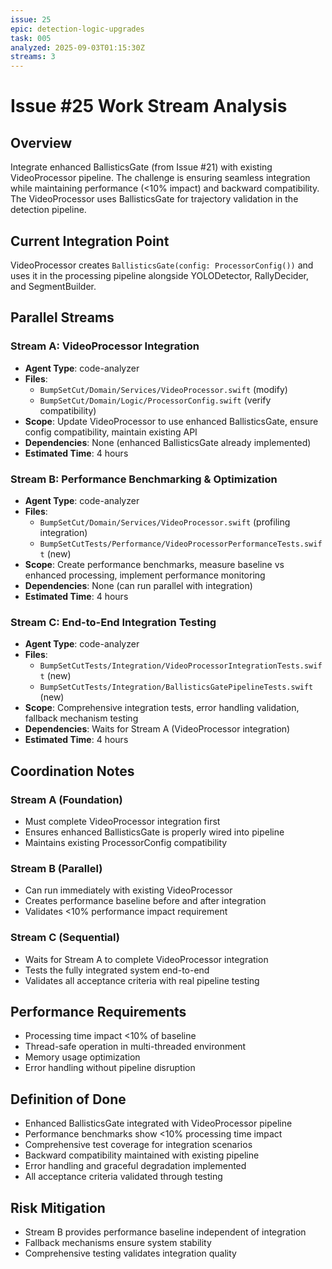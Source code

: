 ```yaml
---
issue: 25
epic: detection-logic-upgrades
task: 005
analyzed: 2025-09-03T01:15:30Z
streams: 3
---
```


# Issue #25 Work Stream Analysis

## Overview
Integrate enhanced BallisticsGate (from Issue #21) with existing VideoProcessor pipeline. The challenge is ensuring seamless integration while maintaining performance (<10% impact) and backward compatibility. The VideoProcessor uses BallisticsGate for trajectory validation in the detection pipeline.

## Current Integration Point
VideoProcessor creates `BallisticsGate(config: ProcessorConfig())` and uses it in the processing pipeline alongside YOLODetector, RallyDecider, and SegmentBuilder.

## Parallel Streams

### Stream A: VideoProcessor Integration
- **Agent Type**: code-analyzer
- **Files**: 
  - `BumpSetCut/Domain/Services/VideoProcessor.swift` (modify)
  - `BumpSetCut/Domain/Logic/ProcessorConfig.swift` (verify compatibility)
- **Scope**: Update VideoProcessor to use enhanced BallisticsGate, ensure config compatibility, maintain existing API
- **Dependencies**: None (enhanced BallisticsGate already implemented)
- **Estimated Time**: 4 hours

### Stream B: Performance Benchmarking & Optimization  
- **Agent Type**: code-analyzer
- **Files**:
  - `BumpSetCut/Domain/Services/VideoProcessor.swift` (profiling integration)
  - `BumpSetCutTests/Performance/VideoProcessorPerformanceTests.swift` (new)
- **Scope**: Create performance benchmarks, measure baseline vs enhanced processing, implement performance monitoring
- **Dependencies**: None (can run parallel with integration)
- **Estimated Time**: 4 hours

### Stream C: End-to-End Integration Testing
- **Agent Type**: code-analyzer  
- **Files**:
  - `BumpSetCutTests/Integration/VideoProcessorIntegrationTests.swift` (new)
  - `BumpSetCutTests/Integration/BallisticsGatePipelineTests.swift` (new)
- **Scope**: Comprehensive integration tests, error handling validation, fallback mechanism testing
- **Dependencies**: Waits for Stream A (VideoProcessor integration)
- **Estimated Time**: 4 hours

## Coordination Notes

### Stream A (Foundation)
- Must complete VideoProcessor integration first
- Ensures enhanced BallisticsGate is properly wired into pipeline
- Maintains existing ProcessorConfig compatibility

### Stream B (Parallel)  
- Can run immediately with existing VideoProcessor
- Creates performance baseline before and after integration
- Validates <10% performance impact requirement

### Stream C (Sequential)
- Waits for Stream A to complete VideoProcessor integration
- Tests the fully integrated system end-to-end
- Validates all acceptance criteria with real pipeline testing

## Performance Requirements
- Processing time impact <10% of baseline
- Thread-safe operation in multi-threaded environment  
- Memory usage optimization
- Error handling without pipeline disruption

## Definition of Done
- Enhanced BallisticsGate integrated with VideoProcessor pipeline
- Performance benchmarks show <10% processing time impact
- Comprehensive test coverage for integration scenarios
- Backward compatibility maintained with existing pipeline
- Error handling and graceful degradation implemented
- All acceptance criteria validated through testing

## Risk Mitigation
- Stream B provides performance baseline independent of integration
- Fallback mechanisms ensure system stability
- Comprehensive testing validates integration quality